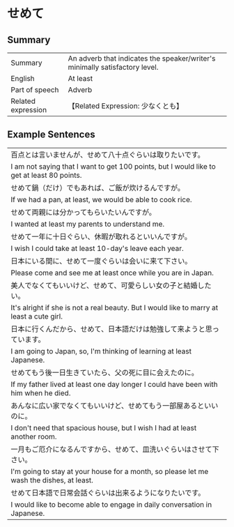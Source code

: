# せめて

## Summary

<table><tr>   <td>Summary</td>   <td>An adverb that indicates the speaker/writer's minimally satisfactory level.</td></tr><tr>   <td>English</td>   <td>At least</td></tr><tr>   <td>Part of speech</td>   <td>Adverb</td></tr><tr>   <td>Related expression</td>   <td>【Related Expression: 少なくとも】</td></tr></table>

## Example Sentences

<table><tr><td>百点とは言いませんが、せめて八十点ぐらいは取りたいです。</td></tr><tr><td>I am not saying that I want to get 100 points, but I would like to get at least 80 points.</td></tr><tr><td>せめて鍋（だけ）でもあれば、ご飯が炊けるんですが。</td></tr><tr><td>If we had a pan, at least, we would be able to cook rice.</td></tr><tr><td>せめて両親には分かってもらいたいんですが。</td></tr><tr><td>I wanted at least my parents to understand me.</td></tr><tr><td>せめて一年に十日ぐらい、休暇が取れるといいんですが。</td></tr><tr><td>I wish I could take at least 10-day's leave each year.</td></tr><tr><td>日本にいる間に、せめて一度ぐらいは会いに来て下さい。</td></tr><tr><td>Please come and see me at least once while you are in Japan.</td></tr><tr><td>美人でなくてもいいけど、せめて、可愛らしい女の子と結婚したい。</td></tr><tr><td>It's alright if she is not a real beauty. But I would like to marry at least a cute girl.</td></tr><tr><td>日本に行くんだから、せめて、日本語だけは勉強して来ようと思っています。</td></tr><tr><td>I am going to Japan, so, I'm thinking of learning at least Japanese.</td></tr><tr><td>せめてもう後一日生きていたら、父の死に目に会えたのに。</td></tr><tr><td>If my father lived at least one day longer I could have been with him when he died.</td></tr><tr><td>あんなに広い家でなくてもいいけど、せめてもう一部屋あるといいのに。</td></tr><tr><td>I don't need that spacious house, but I wish I had at least another room.</td></tr><tr><td>一月もご厄介になるんですから、せめて、皿洗いぐらいはさせて下さい。</td></tr><tr><td>I'm going to stay at your house for a month, so please let me wash the dishes, at least.</td></tr><tr><td>せめて日本語で日常会話ぐらいは出来るようになりたいです。</td></tr><tr><td>I would like to become able to engage in daily conversation in Japanese.</td></tr></table>

